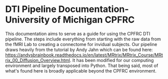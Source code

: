 # DTI Pipeline Documentation- University of Michigan CPFRC

This documentation aims to serve as a guide for using the CPFRC DTI pipeline. The steps include everything from starting with the raw data from the fMRI Lab to creating a connectome for invidual subjects. Our pipeline draws heavily from the tutorial by Andy Jahn which can be found here: https://andysbrainbook.readthedocs.io/en/latest/MRtrix/MRtrix_Course/MRtrix_00_Diffusion_Overview.html. It has been modified for our computing environment and largely transposed into Python. That being said, most of what's found here is broadly applicable beyond the CPFRC environment.
